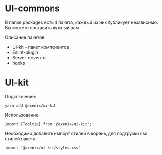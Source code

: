 # UI-commons

В папке packages есть 4 пакета, каждый из них публикует независимо. Вы можете поставить нужный вам

Описание пакетов:
* Ui-kit - пакет компонентов
* Eslint-plugin
* Server-driven-ui
* hooks

 
# UI-kit


Подключение:

`yarn add @axenix/ui-kit`

Использование:

`import {Tooltip} from '@axenix/ui-kit';`

Необходимо добавить импорт стилей в корень, для подгрузки css стилей пакета:

`import '@axenix/ui-kit/styles.css'`

